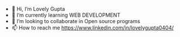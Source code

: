 - 👋 Hi, I’m Lovely Gupta 
- 🌱 I’m currently learning WEB DEVELOPMENT
- 💞️ I’m looking to collaborate in Open source programs
- 📫 How to reach me https://www.linkedin.com/in/lovelygupta0404/
